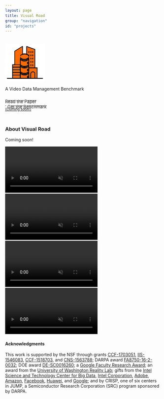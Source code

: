 ```yaml
---
layout: page
title: Visual Road
group: "navigation"
id: "projects"
---
```


<link href="https://maxcdn.bootstrapcdn.com/bootstrap/3.3.6/css/bootstrap.min.css" rel="stylesheet">

<div class="jumbotron" style="background-image: none; background-color: inherit; background-size: cover; height: auto; padding: 5px 0 10px 0; margin-top: 2em">
  <img src="../../images/projects/visualroad.png" alt="Logo" style="width: 8rem" />
  <p>A Video Data Management Benchmark</p>
  <p>
  	<a class="btn btn-primary btn-lg label-danger" href="p300-haynes.pdf" role="button" style="width: 180px;"><span style="position: relative; top:10px">Read the Paper</span><br/><small>&nbsp;</small></a>
  	<a class="btn btn-primary btn-lg label-primary" href="#" pendinghref="https://github.com/uwdb/visualroad" role="button" style="width: 180px"><span style="position: relative; top:10px">Get the Benchmark</span><br/><small>(Coming soon!)</small></a>
  </p>
</div>

### About Visual Road

Coming soon!

<video controls autoplay="true" muted="true" loop="true">
  <source src="risualroad1.mp4" type="video/mp4">
  <p>Your browser doesn't support HTML5 video. Here is
     a <a href="visualroad1.mp4">link to the video</a> instead.</p>
</video>

<video controls autoplay="true" muted="true" loop="true">
  <source src="risualroad2.mp4" type="video/mp4">
  <p>Your browser doesn't support HTML5 video. Here is
     a <a href="visualroad2.mp4">link to the video</a> instead.</p>
</video>

<video controls autoplay="true" muted="true" loop="true">
  <source src="risualroad3.mp4" type="video/mp4">
  <p>Your browser doesn't support HTML5 video. Here is
     a <a href="visualroad3.mp4">link to the video</a> instead.</p>
</video>

<video controls autoplay="true" muted="true" loop="true">
  <source src="risualroad4.mp4" type="video/mp4">
  <p>Your browser doesn't support HTML5 video. Here is
     a <a href="visualroad4.mp4">link to the video</a> instead.</p>
</video>

#### Acknowledgments

This work is supported by the NSF through grants 
[CCF-1703051](https://www.nsf.gov/awardsearch/showAward?AWD_ID=1703051), 
[IIS-1546083](https://www.nsf.gov/awardsearch/showAward?AWD_ID=1546083), 
[CCF-1518703](https://www.nsf.gov/awardsearch/showAward?AWD_ID=1518703), and 
[CNS-1563788](https://www.nsf.gov/awardsearch/showAward?AWD_ID=1563788); 
DARPA award [FA8750-16-2-0032](https://www.darpa.mil); 
DOE award [DE-SC0016260](https://science.energy.gov/grants); 
a [Google Faculty Research Award](https://docs.google.com/document/d/1IfCmWZ-ClmvmB4gzlApR4htAhYBjKliPGQxLpu6KmaU/edit); 
an award from the [University of Washington Reality Lab](https://realitylab.uw.edu); 
gifts from the [Intel Science and Technology Center for Big Data](http://istc-bigdata.org), 
[Intel Corporation](https://www.intel.com), 
[Adobe](http://www.adobe.com), 
[Amazon](https://www.amazon.com),
[Facebook](https://facebook.com), 
[Huawei](https://www.huawei.com), and 
[Google](https://google.com); and by 
CRISP, one of six centers in JUMP, a Semiconductor Research Corporation (SRC) program sponsored by DARPA.

&nbsp;
